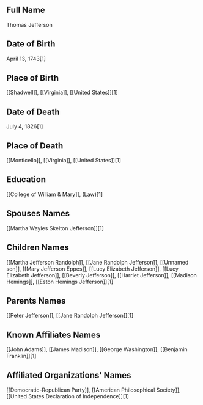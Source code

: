 ## Full Name
Thomas Jefferson

## Date of Birth
April 13, 1743[1]

## Place of Birth
[[Shadwell]], [[Virginia]], [[United States]][1]

## Date of Death
July 4, 1826[1]

## Place of Death
[[Monticello]], [[Virginia]], [[United States]][1]

## Education
[[College of William & Mary]], (Law)[1]

## Spouses Names
[[Martha Wayles Skelton Jefferson]][1]

## Children Names
[[Martha Jefferson Randolph]], [[Jane Randolph Jefferson]], [[Unnamed son]], [[Mary Jefferson Eppes]], [[Lucy Elizabeth Jefferson]], [[Lucy Elizabeth Jefferson]], [[Beverly Jefferson]], [[Harriet Jefferson]], [[Madison Hemings]], [[Eston Hemings Jefferson]][1]

## Parents Names
[[Peter Jefferson]], [[Jane Randolph Jefferson]][1]

## Known Affiliates Names
[[John Adams]], [[James Madison]], [[George Washington]], [[Benjamin Franklin]][1]

## Affiliated Organizations' Names
[[Democratic-Republican Party]], [[American Philosophical Society]], [[United States Declaration of Independence]][1]

